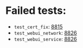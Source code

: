 # Failed tests:
- `test_cert_fix`: [8815](https://pagure.io/freeipa/issue/8815)
- `test_webui_network`: [8826](https://pagure.io/freeipa/issue/8826)
- `test_webui_service`: [8826](https://pagure.io/freeipa/issue/8826)
